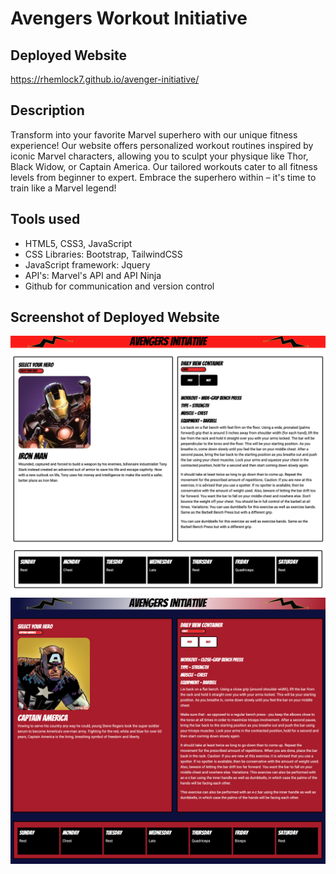 # Avengers Workout Initiative

## Deployed Website
https://rhemlock7.github.io/avenger-initiative/


## Description
Transform into your favorite Marvel superhero with our unique fitness experience! Our website offers personalized workout routines inspired by iconic Marvel characters, allowing you to sculpt your physique like Thor, Black Widow, or Captain America. Our tailored workouts cater to all fitness levels from beginner to expert. Embrace the superhero within – it's time to train like a Marvel legend!


## Tools used
- HTML5, CSS3, JavaScript
- CSS Libraries: Bootstrap, TailwindCSS
- JavaScript framework: Jquery
- API's: Marvel's API and API Ninja
- Github for communication and version control


## Screenshot of Deployed Website
![Deployed Site Version 1](<./assets/images/Screen Shot 2023-12-12 at 10.15.05 AM.png>)
![Deployed Site Version 2](<./assets/images/Screen Shot 2023-12-12 at 10.15.22 AM.png>)